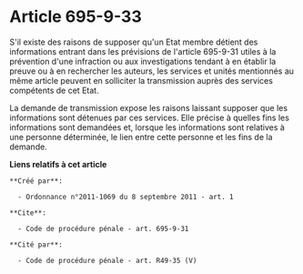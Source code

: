 # Article 695-9-33

S'il existe des raisons de supposer qu'un Etat membre détient des informations entrant dans les prévisions de l'article
695-9-31 utiles à la prévention d'une infraction ou aux investigations tendant à en établir la preuve ou à en rechercher les
auteurs, les services et unités mentionnés au même article peuvent en solliciter la transmission auprès des services
compétents de cet Etat. 

La demande de transmission expose les raisons laissant supposer que les informations sont détenues par ces services. Elle
précise à quelles fins les informations sont demandées et, lorsque les informations sont relatives à une personne déterminée,
le lien entre cette personne et les fins de la demande.

**Liens relatifs à cet article**

	**Créé par**:

	  - Ordonnance n°2011-1069 du 8 septembre 2011 - art. 1

	**Cite**:

	  - Code de procédure pénale - art. 695-9-31

	**Cité par**:

	  - Code de procédure pénale - art. R49-35 (V)
